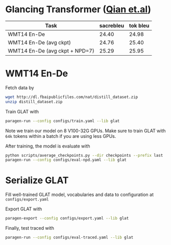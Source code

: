 # Glancing Transformer ([Qian et.al](https://arxiv.org/abs/2008.07905))

| Task                   | sacrebleu | tok bleu |
|------------------------|-----------|----------|
| WMT14 En-De            | 24.40     | 24.98    |
| WMT14 En-De (avg ckpt) | 24.76     | 25.40    |
| WMT14 En-De (avg ckpt + NPD=7) | 25.29 | 25.95    |

# WMT14 En-De

Fetch data by 
```bash
wget http://dl.fbaipublicfiles.com/nat/distill_dataset.zip
unzip distill_dataset.zip
```

Train GLAT with 
```bash
paragen-run --config configs/train.yaml --lib glat
```
Note we train our model on 8 V100-32G GPUs.
Make sure to train GLAT with `64k` tokens within a batch if you are using less GPUs.

After training, the model is evaluate with
```bash
python scripts/average_checkpoints.py --dir checkpoints --prefix last
paragen-run --config configs/eval-npd.yaml --lib glat
```

# Serialize GLAT

Fill well-trained GLAT model, vocabularies and data to configuration at `configs/export.yaml`

Export GLAT with 
```bash
paragen-export --config configs/export.yaml --lib glat
```

Finally, test traced with 
```bash
paragen-run --config configs/eval-traced.yaml --lib glat
```
